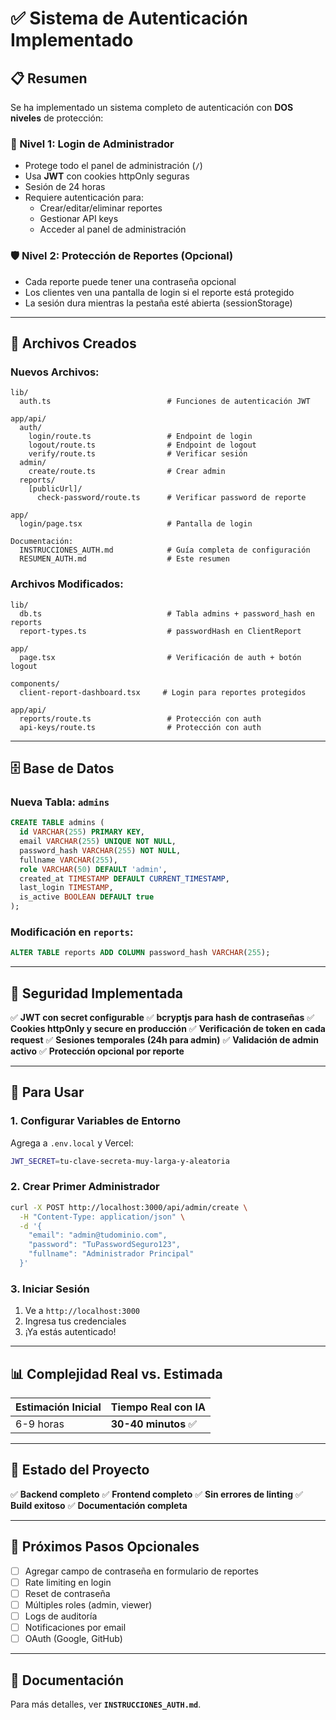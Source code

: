 # ✅ Sistema de Autenticación Implementado

## 📋 Resumen

Se ha implementado un sistema completo de autenticación con **DOS niveles** de protección:

### 🔑 Nivel 1: Login de Administrador
- Protege todo el panel de administración (`/`)
- Usa **JWT** con cookies httpOnly seguras
- Sesión de 24 horas
- Requiere autenticación para:
  - Crear/editar/eliminar reportes
  - Gestionar API keys
  - Acceder al panel de administración

### 🛡️ Nivel 2: Protección de Reportes (Opcional)
- Cada reporte puede tener una contraseña opcional
- Los clientes ven una pantalla de login si el reporte está protegido
- La sesión dura mientras la pestaña esté abierta (sessionStorage)

---

## 📁 Archivos Creados

### Nuevos Archivos:
```
lib/
  auth.ts                          # Funciones de autenticación JWT

app/api/
  auth/
    login/route.ts                 # Endpoint de login
    logout/route.ts                # Endpoint de logout
    verify/route.ts                # Verificar sesión
  admin/
    create/route.ts                # Crear admin
  reports/
    [publicUrl]/
      check-password/route.ts      # Verificar password de reporte

app/
  login/page.tsx                   # Pantalla de login

Documentación:
  INSTRUCCIONES_AUTH.md            # Guía completa de configuración
  RESUMEN_AUTH.md                  # Este resumen
```

### Archivos Modificados:
```
lib/
  db.ts                            # Tabla admins + password_hash en reports
  report-types.ts                  # passwordHash en ClientReport

app/
  page.tsx                         # Verificación de auth + botón logout

components/
  client-report-dashboard.tsx     # Login para reportes protegidos

app/api/
  reports/route.ts                 # Protección con auth
  api-keys/route.ts                # Protección con auth
```

---

## 🗄️ Base de Datos

### Nueva Tabla: `admins`
```sql
CREATE TABLE admins (
  id VARCHAR(255) PRIMARY KEY,
  email VARCHAR(255) UNIQUE NOT NULL,
  password_hash VARCHAR(255) NOT NULL,
  fullname VARCHAR(255),
  role VARCHAR(50) DEFAULT 'admin',
  created_at TIMESTAMP DEFAULT CURRENT_TIMESTAMP,
  last_login TIMESTAMP,
  is_active BOOLEAN DEFAULT true
);
```

### Modificación en `reports`:
```sql
ALTER TABLE reports ADD COLUMN password_hash VARCHAR(255);
```

---

## 🔐 Seguridad Implementada

✅ **JWT con secret configurable**
✅ **bcryptjs para hash de contraseñas**
✅ **Cookies httpOnly y secure en producción**
✅ **Verificación de token en cada request**
✅ **Sesiones temporales (24h para admin)**
✅ **Validación de admin activo**
✅ **Protección opcional por reporte**

---

## 🚀 Para Usar

### 1. Configurar Variables de Entorno

Agrega a `.env.local` y Vercel:
```bash
JWT_SECRET=tu-clave-secreta-muy-larga-y-aleatoria
```

### 2. Crear Primer Administrador

```bash
curl -X POST http://localhost:3000/api/admin/create \
  -H "Content-Type: application/json" \
  -d '{
    "email": "admin@tudominio.com",
    "password": "TuPasswordSeguro123",
    "fullname": "Administrador Principal"
  }'
```

### 3. Iniciar Sesión

1. Ve a `http://localhost:3000`
2. Ingresa tus credenciales
3. ¡Ya estás autenticado!

---

## 📊 Complejidad Real vs. Estimada

| Estimación Inicial | Tiempo Real con IA |
|-------------------|-------------------|
| 6-9 horas         | **30-40 minutos** ✅ |

---

## 🎯 Estado del Proyecto

✅ **Backend completo**
✅ **Frontend completo**
✅ **Sin errores de linting**
✅ **Build exitoso**
✅ **Documentación completa**

---

## 📝 Próximos Pasos Opcionales

- [ ] Agregar campo de contraseña en formulario de reportes
- [ ] Rate limiting en login
- [ ] Reset de contraseña
- [ ] Múltiples roles (admin, viewer)
- [ ] Logs de auditoría
- [ ] Notificaciones por email
- [ ] OAuth (Google, GitHub)

---

## 📖 Documentación

Para más detalles, ver **`INSTRUCCIONES_AUTH.md`**.

